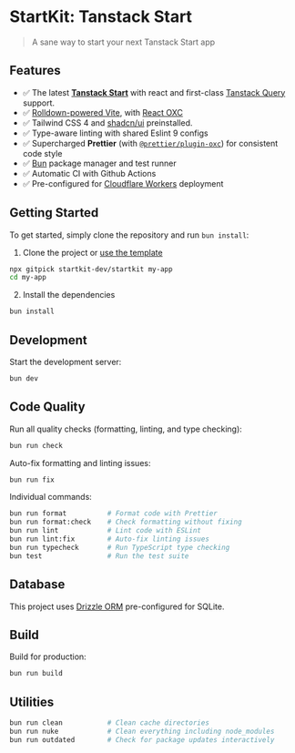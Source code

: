 # StartKit: Tanstack Start

> A sane way to start your next Tanstack Start app

## Features

- ✅ The latest [**Tanstack Start**](https://tanstack.com/start) with react and first-class [Tanstack Query](https://tanstack.com/query) support.
- ✅ [Rolldown-powered Vite](https://vite.dev/guide/rolldown), with [React OXC](https://github.com/vitejs/vite-plugin-react/tree/main/packages/plugin-react-oxc)
- ✅ Tailwind CSS 4 and [shadcn/ui](https://ui.shadcn.com) preinstalled.
- ✅ Type-aware linting with shared Eslint 9 configs
- ✅ Supercharged **Prettier** (with [`@prettier/plugin-oxc`](https://github.com/prettier/prettier/tree/main/packages/plugin-oxc)) for consistent code style
- ✅ [Bun](https://bun.sh) package manager and test runner
- ✅ Automatic CI with Github Actions
- ✅ Pre-configured for [Cloudflare Workers](https://cloudflare.com) deployment

## Getting Started

To get started, simply clone the repository and run `bun install`:

1. Clone the project or [use the template](https://github.com/new?template_owner=startkit-dev&template_name=startkit)

```sh
npx gitpick startkit-dev/startkit my-app
cd my-app
```

2. Install the dependencies

```sh
bun install
```

## Development

Start the development server:

```sh
bun dev
```

## Code Quality

Run all quality checks (formatting, linting, and type checking):

```sh
bun run check
```

Auto-fix formatting and linting issues:

```sh
bun run fix
```

Individual commands:

```sh
bun run format          # Format code with Prettier
bun run format:check    # Check formatting without fixing
bun run lint            # Lint code with ESLint
bun run lint:fix        # Auto-fix linting issues
bun run typecheck       # Run TypeScript type checking
bun test                # Run the test suite
```

## Database

This project uses [Drizzle ORM](https://orm.drizzle.team) pre-configured for SQLite.

## Build

Build for production:

```sh
bun run build
```

## Utilities

```sh
bun run clean           # Clean cache directories
bun run nuke            # Clean everything including node_modules
bun run outdated        # Check for package updates interactively
```
